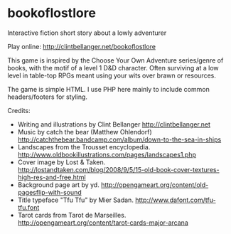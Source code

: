 bookoflostlore
==============

Interactive fiction short story about a lowly adventurer

Play online:
http://clintbellanger.net/bookoflostlore

This game is inspired by the Choose Your Own Adventure series/genre of books, with the motif of a level 1 D&D character. Often surviving at a low level in table-top RPGs meant using your wits over brawn or resources.

The game is simple HTML. I use PHP here mainly to include common headers/footers for styling.

Credits:
* Writing and illustrations by Clint Bellanger http://clintbellanger.net
* Music by catch the bear (Matthew Ohlendorf) http://catchthebear.bandcamp.com/album/down-to-the-sea-in-ships
* Landscapes from the Trousset encyclopedia. http://www.oldbookillustrations.com/pages/landscapes1.php
* Cover image by Lost &amp; Taken. http://lostandtaken.com/blog/2008/9/5/15-old-book-cover-textures-high-res-and-free.html
* Background page art by yd. http://opengameart.org/content/old-pagesflip-with-sound
* Title typeface "Tfu Tfu" by Mier Sadan. http://www.dafont.com/tfu-tfu.font
* Tarot cards from Tarot de Marseilles. http://opengameart.org/content/tarot-cards-major-arcana

